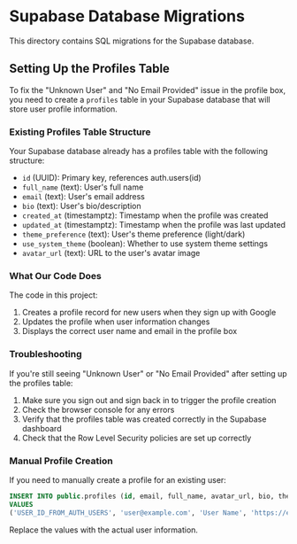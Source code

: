 # Supabase Database Migrations

This directory contains SQL migrations for the Supabase database.

## Setting Up the Profiles Table

To fix the "Unknown User" and "No Email Provided" issue in the profile box, you need to create a `profiles` table in your Supabase database that will store user profile information.

### Existing Profiles Table Structure

Your Supabase database already has a profiles table with the following structure:

- `id` (UUID): Primary key, references auth.users(id)
- `full_name` (text): User's full name
- `email` (text): User's email address
- `bio` (text): User's bio/description
- `created_at` (timestamptz): Timestamp when the profile was created
- `updated_at` (timestamptz): Timestamp when the profile was last updated
- `theme_preference` (text): User's theme preference (light/dark)
- `use_system_theme` (boolean): Whether to use system theme settings
- `avatar_url` (text): URL to the user's avatar image

### What Our Code Does

The code in this project:

1. Creates a profile record for new users when they sign up with Google
2. Updates the profile when user information changes
3. Displays the correct user name and email in the profile box

### Troubleshooting

If you're still seeing "Unknown User" or "No Email Provided" after setting up the profiles table:

1. Make sure you sign out and sign back in to trigger the profile creation
2. Check the browser console for any errors
3. Verify that the profiles table was created correctly in the Supabase dashboard
4. Check that the Row Level Security policies are set up correctly

### Manual Profile Creation

If you need to manually create a profile for an existing user:

```sql
INSERT INTO public.profiles (id, email, full_name, avatar_url, bio, theme_preference, use_system_theme)
VALUES 
('USER_ID_FROM_AUTH_USERS', 'user@example.com', 'User Name', 'https://example.com/avatar.jpg', 'User bio', 'light', true);
```

Replace the values with the actual user information. 